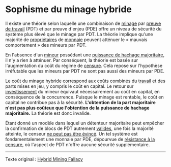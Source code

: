 Sophisme du minage hybride
==========================

Il existe une théorie selon laquelle une combinaison de [minage](ch101-glossary.md#mine) par [preuve de travail](ch101-glossary.md#preuve-de-travail) (PDT) et par preuve d'enjeu (PDE) offre un niveau de sécurité du système plus élevé que le minage par PDT. La théorie implique qu'une majorité de [propriétaires](ch101-glossary.md#propriétaire) de [monnaie](ch101-glossary.md#monnaie) peuvent atténuer le « mauvais comportement » des mineurs par PDT.

En l'absence d'un [mineur](ch101-glossary.md#mineur) possédant une [puissance de hachage majoritaire](ch101-glossary.md#puissance-de-hachage-majoritaire), il n'y a rien à atténuer. Par conséquent, la théorie est basée sur l'augmentation du coût du régime de [censure](ch101-glossary.md#censure). Cela repose sur l'hypothèse irréfutable que les mineurs par PDT ne sont pas aussi des mineurs par PDE.

Le coût du minage hybride correspond aux coûts combinés du [travail](ch101-glossary.md#travail) et des parts mises en jeu, y compris le coût en capital. Le retour sur [investissement](ch101-glossary.md#prêter) du mineur équivaut nécessairement au coût en capital, en conséquence de la concurrence. Puisque le minage est rentable, le coût en capital ne contribue pas à la sécurité. **L'obtention de la part majoritaire n'est pas plus coûteux que l'obtention de la puissance de hachage majoritaire.** La théorie est donc invalide.

Étant donné un modèle dans lequel un détenteur majoritaire peut empêcher la confirmation de blocs de PDT autrement [valides](ch101-glossary.md#validité), une fois la majorité atteinte, le censeur [ne peut pas être évincé](ch072-proof-of-stake-fallacy.md). Un tel système est fondamentalement une monnaie par PDE, dépourvue de [résistance à la censure](ch028-censorship-resistance-property.md), où l'aspect de PDT n'offre aucune sécurité supplémentaire.

---

Texte original : [Hybrid Mining Fallacy](https://github.com/libbitcoin/libbitcoin-system/wiki/Hybrid-Mining-Fallacy)